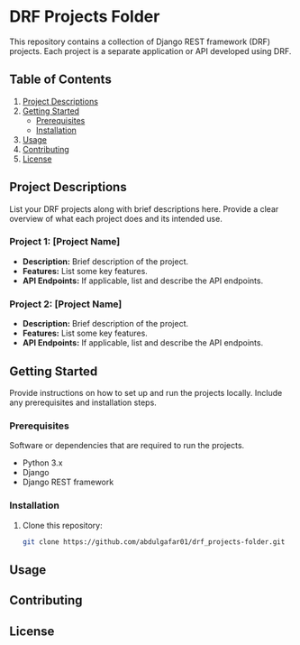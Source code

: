 # DRF Projects Folder

This repository contains a collection of Django REST framework (DRF) projects. Each project is a separate application or API developed using DRF.

## Table of Contents

1. [Project Descriptions](#project-descriptions)
2. [Getting Started](#getting-started)
   - [Prerequisites](#prerequisites)
   - [Installation](#installation)
3. [Usage](#usage)
4. [Contributing](#contributing)
5. [License](#license)

## Project Descriptions

List your DRF projects along with brief descriptions here. Provide a clear overview of what each project does and its intended use.

### Project 1: [Project Name]

- **Description:** Brief description of the project.
- **Features:** List some key features.
- **API Endpoints:** If applicable, list and describe the API endpoints.

### Project 2: [Project Name]

- **Description:** Brief description of the project.
- **Features:** List some key features.
- **API Endpoints:** If applicable, list and describe the API endpoints.



## Getting Started

Provide instructions on how to set up and run the projects locally. Include any prerequisites and installation steps.

### Prerequisites

Software or dependencies that are required to run the projects. 

- Python 3.x
- Django
- Django REST framework

### Installation

1. Clone this repository:

   ```bash
   git clone https://github.com/abdulgafar01/drf_projects-folder.git


##  Usage

## Contributing

## License